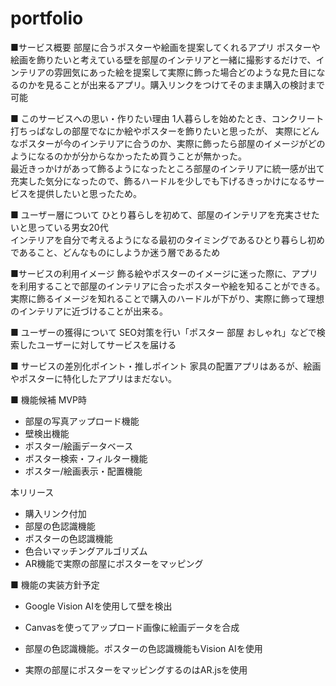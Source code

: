# portfolio
■サービス概要
部屋に合うポスターや絵画を提案してくれるアプリ
ポスターや絵画を飾りたいと考えている壁を部屋のインテリアと一緒に撮影するだけで、インテリアの雰囲気にあった絵を提案して実際に飾った場合どのような見た目になるのかを見ることが出来るアプリ。購入リンクをつけてそのまま購入の検討まで可能

■ このサービスへの思い・作りたい理由
1人暮らしを始めたとき、コンクリート打ちっぱなしの部屋でなにか絵やポスターを飾りたいと思ったが、  実際にどんなポスターが今のインテリアに合うのか、実際に飾ったら部屋のイメージがどのようになるのかが分からなかったため買うことが無かった。  
最近きっかけがあって飾るようになったところ部屋のインテリアに統一感が出て充実した気分になったので、飾るハードルを少しでも下げるきっかけになるサービスを提供したいと思ったため。

■ ユーザー層について
ひとり暮らしを初めて、部屋のインテリアを充実させたいと思っている男女20代  
インテリアを自分で考えるようになる最初のタイミングであるひとり暮らし初めであること、どんなものにしようか迷う層であるため

■サービスの利用イメージ
飾る絵やポスターのイメージに迷った際に、アプリを利用することで部屋のインテリアに合ったポスターや絵を知ることができる。  
実際に飾るイメージを知れることで購入のハードルが下がり、実際に飾って理想のインテリアに近づけることが出来る。

■ ユーザーの獲得について
SEO対策を行い「ポスター 部屋 おしゃれ」などで検索したユーザーに対してサービスを届ける

■ サービスの差別化ポイント・推しポイント
家具の配置アプリはあるが、絵画やポスターに特化したアプリはまだない。  

■ 機能候補
MVP時
- 部屋の写真アップロード機能
- 壁検出機能
- ポスター/絵画データベース
- ポスター検索・フィルター機能
- ポスター/絵画表示・配置機能

本リリース
- 購入リンク付加
- 部屋の色認識機能
- ポスターの色認識機能
- 色合いマッチングアルゴリズム
- AR機能で実際の部屋にポスターをマッピング


■ 機能の実装方針予定
- Google Vision AIを使用して壁を検出
- Canvasを使ってアップロード画像に絵画データを合成

- 部屋の色認識機能。ポスターの色認識機能もVision AIを使用
- 実際の部屋にポスターをマッピングするのはAR.jsを使用
